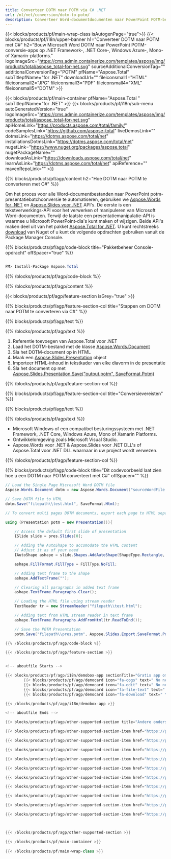 ```yaml
---
title: Converteer DOTM naar POTM via C# .NET 
url: /nl/net/conversion/dotm-to-potm/ 
description: Converteer Word-documentdocumenten naar PowerPoint POTM-bestanden met C#. Converteer meerdere bestanden binnen ASP.NET of andere .NET-toepassingen.
---
```


{{< blocks/products/pf/main-wrap-class isAutogenPage="true">}}
{{< blocks/products/pf/i18n/upper-banner h1="Converteer DOTM naar POTM met C#" h2="Bouw Microsoft Word DOTM naar PowerPoint POTM-conversie-apps op .NET Framework-, .NET Core-, Windows Azure-, Mono- of Xamarin-platforms." logoImageSrc="https://cms.admin.containerize.com/templates/aspose/img/products/total/aspose_total-for-net.svg" sourceAdditionalConversionTag="" additionalConversionTag="POTM" pfName="Aspose.Total" subTitlepfName="for .NET" downloadUrl="" fileiconsmall1="HTML" fileiconsmall2="JPG" fileiconsmall3="PDF" fileiconsmall4="XML" fileiconsmall5="DOTM" >}}

{{< blocks/products/pf/main-container pfName="Aspose.Total " subTitlepfName="for .NET" >}}
{{< blocks/products/pf/i18n/sub-menu autoGeneratedVersion="true" logoImageSrc="https://cms.admin.containerize.com/templates/aspose/img/products/total/aspose_total-for-net.svg" apiHomeLink="https://products.aspose.com/total/family/" codeSamplesLink="https://github.com/aspose-total" liveDemosLink="" dotmsLink="https://dotms.aspose.com/total/net" installationsDotmsLink="https://dotms.aspose.com/total/net" nugetLink="https://www.nuget.org/packages/aspose.total" nugetPackageName="" downloadAsLink="https://downloads.aspose.com/total/net" learnAsLink="https://dotms.aspose.com/total/net" apiReference="" mavenRepoLink="" >}}

{{% blocks/products/pf/agp/content h2="Hoe DOTM naar POTM te converteren met C#" %}}

Om het proces voor alle Word-documentbestanden naar PowerPoint potm-presentatiebatchconversie te automatiseren, gebruiken we [Aspose.Words for .NET](https://products.aspose.com/words/net) en [Aspose.Slides voor .NET](https://products.aspose.com/slides/net) API's. De eerste is een tekstverwerkings-API voor het verwerken of manipuleren van Microsoft Word-documenten. Terwijl de laatste een presentatiemanipulatie-API is waarmee u Microsoft PowerPoint-dia's kunt maken of wijzigen. Beide API's maken deel uit van het pakket [Aspose.Total for .NET](https://products.aspose.com/total/net). U kunt rechtstreeks [download](https://downloads.aspose.com/) van Nuget of u kunt de volgende opdrachten gebruiken vanuit de Package Manager Console.

{{% blocks/products/pf/agp/code-block title="Pakketbeheer Console-opdracht" offSpacer="true" %}}

```cs

PM> Install-Package Aspose.Total

```

{{% /blocks/products/pf/agp/code-block %}}

{{% /blocks/products/pf/agp/content %}}

{{< blocks/products/pf/agp/feature-section isGrey="true" >}}

{{% blocks/products/pf/agp/feature-section-col title="Stappen om DOTM naar POTM te converteren via C#" %}}

{{% blocks/products/pf/agp/text %}}

{{% /blocks/products/pf/agp/text %}}

1. Referentie toevoegen van Aspose.Total voor .NET
1. Laad het DOTM-bestand met de klasse [Aspose.Words.Document](https://apireference.aspose.com/words/net/aspose.words/document)
1. Sla het DOTM-document op in HTML
1. Maak een [Aspose.Slides.Presentation](https://apireference.aspose.com/slides/net/aspose.slides/presentation) object
1. Importeer HTML-inhoud in tekstkader van elke diavorm in de presentatie
1. Sla het document op met [Aspose.Slides.Presentation.Save("output.potm", SaveFormat.Potm)](https://apireference.aspose.com/slides/net/aspose.slides.presentation/save/methods/5)

{{% /blocks/products/pf/agp/feature-section-col %}}

{{% blocks/products/pf/agp/feature-section-col title="Conversievereisten" %}}

{{% blocks/products/pf/agp/text %}}

{{% /blocks/products/pf/agp/text %}}

- Microsoft Windows of een compatibel besturingssysteem met .NET Framework, .NET Core, Windows Azure, Mono of Xamarin Platforms.
- Ontwikkelomgeving zoals Microsoft Visual Studio.
- Aspose.Words voor .NET &amp; Aspose.Slides voor .NET DLL's of Aspose.Total voor .NET DLL waarnaar in uw project wordt verwezen.

{{% /blocks/products/pf/agp/feature-section-col %}}

{{% blocks/products/pf/agp/code-block title="Dit codevoorbeeld laat zien hoe u een DOTM naar POTM converteert met C#" offSpacer="" %}}

```cs
// Load the Single Page Microsoft Word DOTM file
Aspose.Words.Document dotm = new Aspose.Words.Document("sourceWordFile.dotm");

// Save DOTM file to HTML 
dotm.Save("filepath\\test.html", SaveFormat.Html);

// To convert multi pages DOTM documents, export each page to HTML separately using Aspose.Words and then use the below code to convert to POTM.

using (Presentation potm = new Presentation()){

	// Access the default first slide of presentation
	ISlide slide = pres.Slides[0];

	// Adding the AutoShape to accomodate the HTML content 
	// Adjust it as of your need
	IAutoShape ashape = slide.Shapes.AddAutoShape(ShapeType.Rectangle, 10, 10, pres.SlideSize.Size.Width - 20, pres.SlideSize.Size.Height - 10);

	ashape.FillFormat.FillType = FillType.NoFill;

	// Adding text frame to the shape
	ashape.AddTextFrame("");

	// Clearing all paragraphs in added text frame
	ashape.TextFrame.Paragraphs.Clear();

	// Loading the HTML file using stream reader
	TextReader tr = new StreamReader("filepath\\test.html");

	// Adding text from HTML stream reader in text frame
	ashape.TextFrame.Paragraphs.AddFromHtml(tr.ReadToEnd());

	// Save the POTM Presentation
	potm.Save("filepath\\pres.potm", Aspose.Slides.Export.SaveFormat.Potm);

{{% /blocks/products/pf/agp/code-block %}}

{{< /blocks/products/pf/agp/feature-section >}}


<!-- aboutfile Starts -->

{{< blocks/products/pf/agp/i18n/demobox-app sectionTitle="Gratis app om DOTM naar POTM te converteren" sectionDescription="" >}}
        {{< blocks/products/pf/agp/democard icon="fa-cogs" text=" No need to download or setup anything." >}}
        {{< blocks/products/pf/agp/democard icon="fa-edit" text=" No need to write any code." >}}
        {{< blocks/products/pf/agp/democard icon="fa-file-text" text=" Just upload your DOTM file and hit the \"Convert\" button." >}}
        {{< blocks/products/pf/agp/democard icon="fa-download" text=" You will instantly get the download link for resultant POTM file." >}}

{{< /blocks/products/pf/agp/i18n/demobox-app >}}

<!-- aboutfile Ends -->

{{< blocks/products/pf/agp/other-supported-section title="Andere ondersteunde conversies" subTitle="" >}}

{{< blocks/products/pf/agp/other-supported-section-item href="https://products.aspose.com/total/nl/net/conversion/dotm-to-ppt/" name="DOTM Tot PPT" description="" >}}

{{< blocks/products/pf/agp/other-supported-section-item href="https://products.aspose.com/total/nl/net/conversion/dotm-to-pptx/" name="DOTM Tot PPTX" description="" >}}

{{< blocks/products/pf/agp/other-supported-section-item href="https://products.aspose.com/total/nl/net/conversion/dotm-to-pps/" name="DOTM Tot PPS" description="" >}}

{{< blocks/products/pf/agp/other-supported-section-item href="https://products.aspose.com/total/nl/net/conversion/dotm-to-pot/" name="DOTM Tot POT" description="" >}}

{{< blocks/products/pf/agp/other-supported-section-item href="https://products.aspose.com/total/nl/net/conversion/dotm-to-ppsx/" name="DOTM Tot PPSX" description="" >}}

{{< blocks/products/pf/agp/other-supported-section-item href="https://products.aspose.com/total/nl/net/conversion/dotm-to-pptm/" name="DOTM Tot PPTM" description="" >}}

{{< blocks/products/pf/agp/other-supported-section-item href="https://products.aspose.com/total/nl/net/conversion/dotm-to-ppsm/" name="DOTM Tot PPSM" description="" >}}

{{< blocks/products/pf/agp/other-supported-section-item href="https://products.aspose.com/total/nl/net/conversion/dotm-to-potx/" name="DOTM Tot POTX" description="" >}}

{{< blocks/products/pf/agp/other-supported-section-item href="https://products.aspose.com/total/nl/net/conversion/dotm-to-potm/" name="DOTM Tot POTM" description="" >}}

{{< blocks/products/pf/agp/other-supported-section-item href="https://products.aspose.com/total/nl/net/conversion/dotm-to-potm/" name="DOTM Tot POTM" description="" >}}



{{< /blocks/products/pf/agp/other-supported-section >}}

{{< /blocks/products/pf/main-container >}}
    
{{< /blocks/products/pf/main-wrap-class >}}